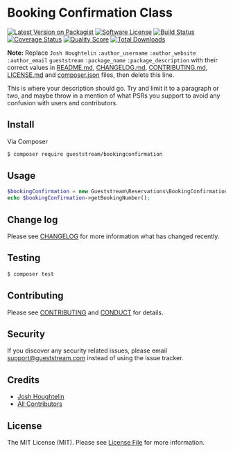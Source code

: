 # Booking Confirmation Class

[![Latest Version on Packagist][ico-version]][link-packagist]
[![Software License][ico-license]](LICENSE.md)
[![Build Status][ico-travis]][link-travis]
[![Coverage Status][ico-scrutinizer]][link-scrutinizer]
[![Quality Score][ico-code-quality]][link-code-quality]
[![Total Downloads][ico-downloads]][link-downloads]

**Note:** Replace ```Josh Houghtelin``` ```:author_username``` ```:author_website``` ```:author_email``` ```gueststream``` ```:package_name``` ```:package_description``` with their correct values in [README.md](README.md), [CHANGELOG.md](CHANGELOG.md), [CONTRIBUTING.md](CONTRIBUTING.md), [LICENSE.md](LICENSE.md) and [composer.json](composer.json) files, then delete this line.

This is where your description should go. Try and limit it to a paragraph or two, and maybe throw in a mention of what
PSRs you support to avoid any confusion with users and contributors.

## Install

Via Composer

``` bash
$ composer require gueststream/bookingconfirmation
```

## Usage

``` php
$bookingConfirmation = new Gueststream\Reservations\BookingConfirmation();
echo $bookingConfirmation->getBookingNumber();
```

## Change log

Please see [CHANGELOG](CHANGELOG.md) for more information what has changed recently.

## Testing

``` bash
$ composer test
```

## Contributing

Please see [CONTRIBUTING](CONTRIBUTING.md) and [CONDUCT](CONDUCT.md) for details.

## Security

If you discover any security related issues, please email support@gueststream.com instead of using the issue tracker.

## Credits

- [Josh Houghtelin][link-author]
- [All Contributors][link-contributors]

## License

The MIT License (MIT). Please see [License File](LICENSE.md) for more information.

[ico-version]: https://img.shields.io/packagist/v/gueststream/bookingconfirmation.svg?style=flat-square
[ico-license]: https://img.shields.io/badge/license-MIT-brightgreen.svg?style=flat-square
[ico-travis]: https://img.shields.io/travis/Gueststream-Inc/BookingConfirmation/master.svg?style=flat-square
[ico-scrutinizer]: https://img.shields.io/scrutinizer/coverage/g/gueststream-inc/bookingconfirmation.svg?style=flat-square
[ico-code-quality]: https://img.shields.io/scrutinizer/g/gueststream-inc/bookingconfirmation.svg?style=flat-square
[ico-downloads]: https://img.shields.io/packagist/dt/gueststream/bookingconfirmation.svg?style=flat-square

[link-packagist]: https://packagist.org/packages/gueststream/bookingconfirmation
[link-travis]: https://travis-ci.org/Gueststream-Inc/BookingConfirmation
[link-scrutinizer]: https://scrutinizer-ci.com/g/gueststream-inc/bookingconfirmation/code-structure
[link-code-quality]: https://scrutinizer-ci.com/g/gueststream-inc/bookingconfirmation
[link-downloads]: https://packagist.org/packages/gueststream/bookingconfirmation
[link-author]: https://github.com/jhoughtelin
[link-contributors]: ../../contributors
